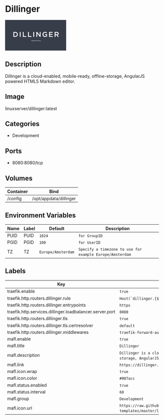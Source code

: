 # Dillinger

![Logo](images/Dillinger.png)

## Description
Dillinger is a cloud\-enabled, mobile\-ready, offline\-storage, AngularJS powered HTML5 Markdown editor.

## Image
linuxserver/dillinger:latest

## Categories
- Development

## Ports
- 8080:8080/tcp

## Volumes
| Container | Bind |
|-----------|------|
| /config | /opt/appdata/dillinger |

## Environment Variables
| Name | Label | Default | Description |
|------|-------|---------|-------------|
| PUID | PUID | ```1024``` | ```for GroupID``` |
| PGID | PGID | ```100``` | ```for UserID``` |
| TZ | TZ | ```Europe/Amsterdam``` | ```Specify a timezone to use for example Europe/Amsterdam``` |

## Labels
| Key | Value |
|-----|-------|
| traefik.enable | ```true``` |
| traefik.http.routers.dillinger.rule | ```Host(`dillinger.{$TRAEFIK_INGRESS_DOMAIN}`)``` |
| traefik.http.routers.dillinger.entrypoints | ```https``` |
| traefik.http.services.dillinger.loadbalancer.server.port | ```8080``` |
| traefik.http.routers.dillinger.tls | ```true``` |
| traefik.http.routers.dillinger.tls.certresolver | ```default``` |
| traefik.http.routers.dillinger.middlewares | ```traefik-forward-auth``` |
| mafl.enable | ```true``` |
| mafl.title | ```Dillinger``` |
| mafl.description | ```Dillinger is a cloud-enabled, mobile-ready, offline-storage, AngularJS powered HTML5 Markdown editor.``` |
| mafl.link | ```https://dillinger.{$TRAEFIK_INGRESS_DOMAIN}``` |
| mafl.icon.wrap | ```true``` |
| mafl.icon.color | ```#007acc``` |
| mafl.status.enabled | ```true``` |
| mafl.status.interval | ```60``` |
| mafl.group | ```Development``` |
| mafl.icon.url | ```https://raw.githubusercontent.com/linuxserver/docker-templates/master/linuxserver.io/img/dillinger.png``` |

